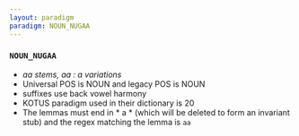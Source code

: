```yaml
---
layout: paradigm
paradigm: NOUN_NUGAA
---
```

### ` NOUN_NUGAA `

* _aa stems, aa : a variations_
* Universal POS is NOUN and legacy POS is NOUN
* suffixes use back vowel harmony
* KOTUS paradigm used in their dictionary is 20
* The lemmas must end in * a * (which will be deleted to form an invariant stub) and the regex matching the lemma is ` aa `
